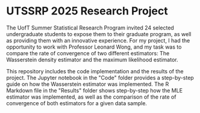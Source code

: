 # UTSSRP 2025 Research Project

The UofT Summer Statistical Research Program invited 24 selected undergraduate students to expose them to their graduate program, as well as providing them with an innovative experience. For my project, I had the opportunity to work with Professor Leonard Wong, and my task was to compare the rate of convergence of two different estimators: The Wasserstein density estimator and the maximum likelihood estimator.

This repository includes the code implementation and the results of the project. The Jupyter notebook in the "Code" folder provides a step-by-step guide on how the Wasserstein estimator was implemented. The R Markdown file in the "Results" folder shows step-by-step how the MLE estimator was implemented, as well as the comparison of the rate of convergence of both estimators for a given data sample.
